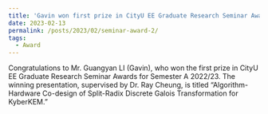 ```yaml
---
title: 'Gavin won first prize in CityU EE Graduate Research Seminar Awards'
date: 2023-02-13
permalink: /posts/2023/02/seminar-award-2/
tags:
  - Award
---
```


Congratulations to Mr. Guangyan LI (Gavin), who won the first prize in CityU EE Graduate Research Seminar Awards for Semester A 2022/23. The winning presentation, supervised by Dr. Ray Cheung, is titled “Algorithm-Hardware Co-design of Split-Radix Discrete Galois Transformation for KyberKEM.”
